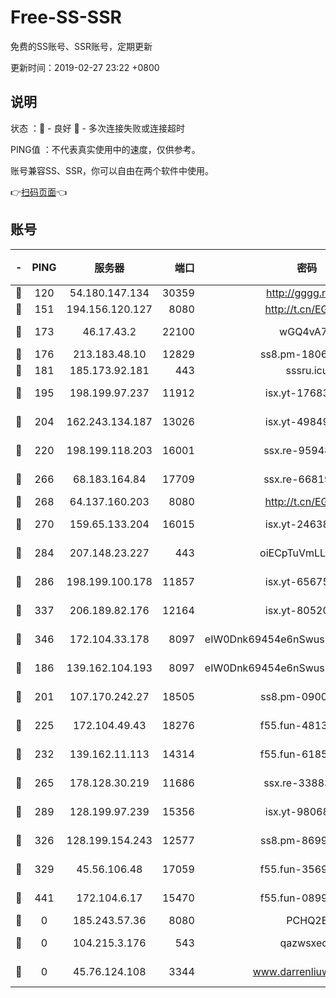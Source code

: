 # Free-SS-SSR

免费的SS账号、SSR账号，定期更新

更新时间：2019-02-27 23:22 +0800

## 说明

状态     ：🙂 - 良好 🙁 - 多次连接失败或连接超时

PING值   ：不代表真实使用中的速度，仅供参考。

账号兼容SS、SSR，你可以自由在两个软件中使用。

👉[扫码页面](https://liesauer.github.io/free-ss-ssr.github.io/)👈

## 账号

|-|PING|服务器|端口|密码|加密方式|区域|
|:----:|:----:|:-----:|-----:|:----:|:----:|:----:|
|🙂|120|54.180.147.134|30359|http://gggg.rocks|chacha20|KR|
|🙂|151|194.156.120.127|8080|http://t.cn/EGJIyrl|rc4-md5|RU|
|🙂|173|46.17.43.2|22100|wGQ4vA7D|aes-256-gcm|RU|
|🙂|176|213.183.48.10|12829|ss8.pm-18060932|rc4-md5|RU|
|🙂|181|185.173.92.181|443|sssru.icu|rc4-md5|RU|
|🙂|195|198.199.97.237|11912|isx.yt-17683738|aes-256-cfb|US|
|🙂|204|162.243.134.187|13026|isx.yt-49849893|aes-256-cfb|US|
|🙂|220|198.199.118.203|16001|ssx.re-95948292|aes-256-cfb|US|
|🙂|266|68.183.164.84|17709|ssx.re-66819561|aes-256-cfb|US|
|🙂|268|64.137.160.203|8080|http://t.cn/EGJIyrl|rc4-md5|CA|
|🙂|270|159.65.133.204|16015|isx.yt-24638094|aes-256-cfb|SG|
|🙂|284|207.148.23.227|443|oiECpTuVmLLxk4Ts|aes-256-cfb|US|
|🙂|286|198.199.100.178|11857|isx.yt-65675109|aes-256-cfb|US|
|🙂|337|206.189.82.176|12164|isx.yt-80520846|aes-256-cfb|SG|
|🙂|346|172.104.33.178|8097|eIW0Dnk69454e6nSwuspv9DmS201tQ0D|aes-256-cfb|SG|
|🙂|186|139.162.104.193|8097|eIW0Dnk69454e6nSwuspv9DmS201tQ0D|aes-256-cfb|JP|
|🙂|201|107.170.242.27|18505|ss8.pm-09004654|aes-256-cfb|US|
|🙂|225|172.104.49.43|18276|f55.fun-48130334|aes-256-cfb|SG|
|🙂|232|139.162.11.113|14314|f55.fun-61852729|aes-256-cfb|SG|
|🙂|265|178.128.30.219|11686|ssx.re-33883463|aes-256-cfb|SG|
|🙂|289|128.199.97.239|15356|isx.yt-98068563|aes-256-cfb|SG|
|🙂|326|128.199.154.243|12577|ss8.pm-86995994|aes-256-cfb|SG|
|🙂|329|45.56.106.48|17059|f55.fun-35691785|aes-256-cfb|US|
|🙁|441|172.104.6.17|15470|f55.fun-08999050|aes-256-cfb|US|
|🙁|0|185.243.57.36|8080|PCHQ2E|rc4-md5|US|
|🙁|0|104.215.3.176|543|qazwsxedc|aes-256-gcm|JP|
|🙁|0|45.76.124.108|3344|www.darrenliuwei.com|aes-256-cfb|AU|
